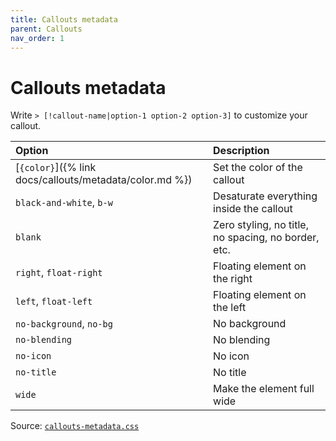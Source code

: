 ```yaml
---
title: Callouts metadata
parent: Callouts
nav_order: 1
---
```


# Callouts metadata

Write `> [!callout-name|option-1 option-2 option-3]` to customize your callout.

| Option                   | Description                                         |
|:-------------------------|:----------------------------------------------------|
| [`{color}`]({% link docs/callouts/metadata/color.md %}) | Set the color of the callout |
| `black-and-white`, `b-w` | Desaturate everything inside the callout            |
| `blank`                  | Zero styling, no title, no spacing, no border, etc. |
| `right`, `float-right`   | Floating element on the right                       |
| `left`, `float-left`     | Floating element on the left                        |
| `no-background`, `no-bg` | No background                                       |
| `no-blending`            | No blending                                         |
| `no-icon`                | No icon                                             |
| `no-title`               | No title                                            |
| `wide`                   | Make the element full wide                          |

Source: [`callouts-metadata.css`](https://github.com/ElsaTam/obsidian-fancy-a-story/blob/main/snippets/editor/callouts/callouts-metadata.css)